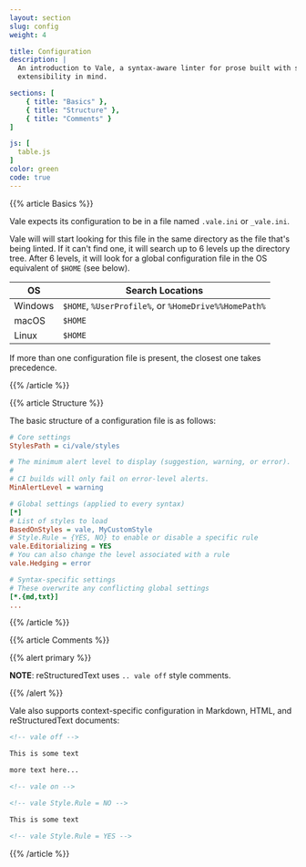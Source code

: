 ```yaml
---
layout: section
slug: config
weight: 4

title: Configuration
description: |
  An introduction to Vale, a syntax-aware linter for prose built with speed and
  extensibility in mind.

sections: [
    { title: "Basics" },
    { title: "Structure" },
    { title: "Comments" }
]

js: [
  table.js
]
color: green
code: true
---
```


{{% article Basics %}}

Vale expects its configuration to be in a file named `.vale.ini` or `_vale.ini`.

Vale will will start looking for this file in the same directory as the file that's being linted. If it can't find one, it will search up to 6 levels up the directory tree. After 6 levels, it will look for a global configuration file in the OS equivalent of `$HOME` (see below).

| OS      | Search Locations                                      |
|---------|------------------------------------------------------|
| Windows | `$HOME`, `%UserProfile%`, or `%HomeDrive%%HomePath%` |
| macOS   | `$HOME`                                              |
| Linux   | `$HOME`                                              |

If more than one configuration file is present, the closest one takes precedence.

{{% /article %}}

{{% article Structure %}}

The basic structure of a configuration file is as follows:

```ini
# Core settings
StylesPath = ci/vale/styles

# The minimum alert level to display (suggestion, warning, or error).
#
# CI builds will only fail on error-level alerts.
MinAlertLevel = warning

# Global settings (applied to every syntax)
[*]
# List of styles to load
BasedOnStyles = vale, MyCustomStyle
# Style.Rule = {YES, NO} to enable or disable a specific rule
vale.Editorializing = YES
# You can also change the level associated with a rule
vale.Hedging = error

# Syntax-specific settings
# These overwrite any conflicting global settings
[*.{md,txt}]
...
```

{{% /article %}}

{{% article Comments %}}

{{% alert primary %}}

**NOTE**: reStructuredText uses `.. vale off` style comments.

{{% /alert %}}

Vale also supports context-specific configuration in Markdown, HTML, and reStructuredText documents:

```xml
<!-- vale off -->

This is some text

more text here...

<!-- vale on -->

<!-- vale Style.Rule = NO -->

This is some text

<!-- vale Style.Rule = YES -->
```

{{% /article %}}
